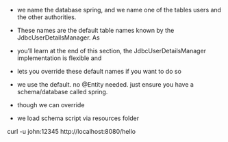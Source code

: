 - we name the database spring, and we name one of the tables users and the other authorities. 
- These names are the default table names known by the JdbcUserDetailsManager. As
- you’ll learn at the end of this section, the JdbcUserDetailsManager implementation is flexible and 
- lets you override these default names if you want to do so



- we use the default. no @Entity needed. just ensure you have a schema/database called spring.
- though we can override


- we load schema script via resources folder

curl -u john:12345 http://localhost:8080/hello
